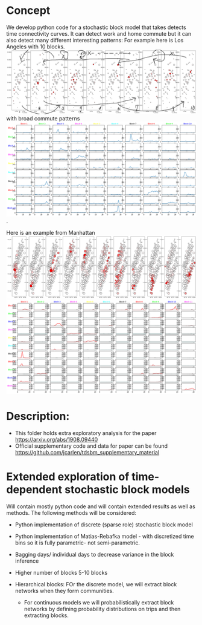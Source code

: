 # Concept
We develop python code for a stochastic block model that takes detects time connectivity curves. It can detect work and home commute but it can also detect many different interesting patterns:
For example here is Los Angeles with 10 blocks. 
![](LATiled.png)
with broad commute patterns 
![](LABlock.png).

Here is an example from Manhattan
![](NYTiled.png)
![](ManhattanBlock.png)
# Description: 
* This folder holds extra exploratory analysis for the paper  https://arxiv.org/abs/1908.09440
* Official supplementary code and data for paper can be found https://github.com/jcarlen/tdsbm_supplementary_material

# Extended exploration of time-dependent stochastic block models
Will contain mostly python code and will contain extended results as well as methods.
The following methods will be considered:
* Python implementation of discrete (sparse role) stochastic block model
* Python implementation of Matias-Rebafka model - with discretized time bins so it is fully parametric- not semi-parametric.

* Bagging days/ individual days to decrease variance in the block inference
* Higher number of blocks 5-10 blocks
* Hierarchical blocks: FOr the discrete model, we will extract block networks when they form communities.
    * For continuous models we will probabilistically extract block networks by defining probability distributions on trips and then extracting blocks. 
